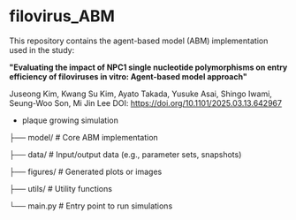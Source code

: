 # filovirus_ABM

This repository contains the agent-based model (ABM) implementation used in the study:

**"Evaluating the impact of NPC1 single nucleotide polymorphisms on entry efficiency of filoviruses in vitro: Agent-based model approach"**

Juseong Kim, Kwang Su Kim, Ayato Takada, Yusuke Asai, Shingo Iwami, Seung-Woo Son, Mi Jin Lee
DOI: https://doi.org/10.1101/2025.03.13.642967

- plaque growing simulation



├── model/              # Core ABM implementation

├── data/               # Input/output data (e.g., parameter sets, snapshots)

├── figures/            # Generated plots or images

├── utils/              # Utility functions

└── main.py             # Entry point to run simulations
